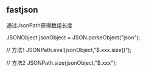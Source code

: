 fastjson
-

通过JsonPath获得数组长度

JSONObject jsonObject = JSON.parseObject("json");

// 方法1
JSONPath.eval(jsonObject,"$.xxx.size()");

// 方法2
JSONPath.size(jsonObject,"$.xxx");
